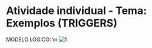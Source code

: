 # Atividade individual - Tema: Exemplos (TRIGGERS)

MODELO LÓGICO: \n
![1](https://github.com/GabrielRosa835/Tarefa-Trigger/assets/150252238/e7c14be1-46b7-46c3-a708-e75e4070deb7)
